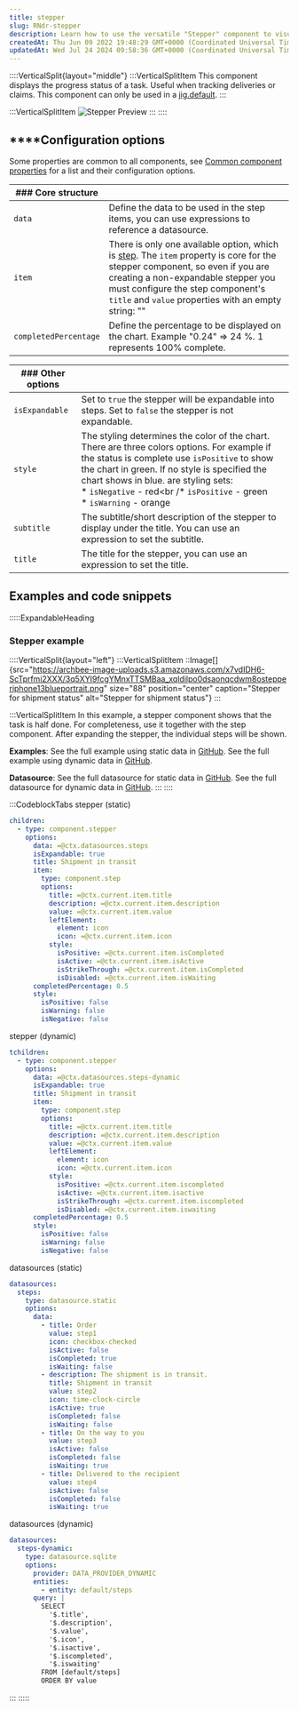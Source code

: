 ```yaml
---
title: stepper
slug: RNdr-stepper
description: Learn how to use the versatile "Stepper" component to visually demonstrate the progress of tasks on your website. This document showcases various configuration options such as data, item, completedPercentage, and more. It also includes examples and code s
createdAt: Thu Jun 09 2022 19:48:29 GMT+0000 (Coordinated Universal Time)
updatedAt: Wed Jul 24 2024 09:58:36 GMT+0000 (Coordinated Universal Time)
---
```


::::VerticalSplit{layout="middle"}
:::VerticalSplitItem
This component displays the progress status of a task. Useful when tracking deliveries or claims. This component can only be used in a [jig.default](<./../Jig Types/jig_default.md>).
:::

:::VerticalSplitItem
![Stepper Preview](https://archbee-image-uploads.s3.amazonaws.com/x7vdIDH6-ScTprfmi2XXX/lRGV6B3arl4EitmWCT0SE_stepper.png "Stepper Preview")
:::
::::

## ****Configuration options

Some properties are common to all components, see [Common component properties](docId\:LLnTD-rxe8FmH7WpC5cZb) for a list and their configuration options.

| ### Core structure    |                                                                  |
| --------------------- | ----------------------------------------------------------------------------------------------------------------------------------------------------------------------------------------------------------------------------------------------------------------------------------- |
| `data`                | Define the data to be used in the step items, you can use expressions to reference a datasource.                                                                           |
| `item`                | There is only one available option, which is [step](./stepper/step.md). The `item` property is core for the stepper component, so even if you are creating a non-expandable stepper you must configure the step component's `title` and `value` properties with an empty string: "" |
| `completedPercentage` | Define the percentage to be displayed on the chart. Example "0.24" => 24 %. 1 represents 100% complete.                                                                       |

| ### Other options |           |
| ----------------- | ------------------------------------------------------------------------------------------------------------------------------------------------------------------------------------------------------------------------------------------------------------------------------------------------------------------- |
| `isExpandable`    | Set to `true` the stepper will be expandable into steps. Set to `false` the stepper is not expandable.        |
| `style`           | The styling determines the color of the chart. There are three colors options. For example if the status is complete use `isPositive` to show the chart in green. If no style is specified the chart shows in blue.&#xA; are styling sets:<br />* `isNegative` - red<br /* `isPositive` -  green<br />* `isWarning` - orange |
| `subtitle`        | The subtitle/short description of the stepper to display under the title. You can use an expression to set the subtitle.                                                                                       |
| `title`           | The title for the stepper, you can use an expression to set the title.  |

## Examples and code snippets

:::::ExpandableHeading
### Stepper example

::::VerticalSplit{layout="left"}
:::VerticalSplitItem
::Image[]{src="https://archbee-image-uploads.s3.amazonaws.com/x7vdIDH6-ScTprfmi2XXX/3q5XYI9fcgYMnxTTSMBaa_xqldilpo0dsaonqcdwm8ostepperiphone13blueportrait.png" size="88" position="center" caption="Stepper for shipment status" alt="Stepper for shipment status"}
:::

:::VerticalSplitItem
In this example, a stepper component shows that the task is half done. For completeness, use it together with the step component. After expanding the stepper, the individual steps will be shown.

**Examples**:
See the full example using static data in [GitHub](https://github.com/jigx-com/jigx-samples/blob/main/quickstart/jigx-samples/jigs/jigx-components/stepper/static-data/stepper-example/stepper-example.jigx).
See the full example using dynamic data in [GitHub](https://github.com/jigx-com/jigx-samples/blob/main/quickstart/jigx-samples/jigs/jigx-components/stepper/dynamic-data/stepper-example/stepper-example-dynamic.jigx).

**Datasource**:
See the full datasource for static data in [GitHub](https://github.com/jigx-com/jigx-samples/blob/main/quickstart/jigx-samples/datasources/adhoc-components/steps.jigx).
See the full datasource for dynamic data in [GitHub](https://github.com/jigx-com/jigx-samples/blob/main/quickstart/jigx-samples/datasources/adhoc-components/steps-dynamic.jigx).
:::
::::

:::CodeblockTabs
stepper (static)

```yaml
children:
  - type: component.stepper
    options:
      data: =@ctx.datasources.steps
      isExpandable: true
      title: Shipment in transit
      item:
        type: component.step
        options:
          title: =@ctx.current.item.title
          description: =@ctx.current.item.description
          value: =@ctx.current.item.value 
          leftElement:
            element: icon
            icon: =@ctx.current.item.icon
          style:
            isPositive: =@ctx.current.item.isCompleted
            isActive: =@ctx.current.item.isActive
            isStrikeThrough: =@ctx.current.item.isCompleted
            isDisabled: =@ctx.current.item.isWaiting
      completedPercentage: 0.5
      style:  
        isPositive: false
        isWarning: false
        isNegative: false
```

stepper (dynamic)

```yaml
tchildren:
  - type: component.stepper
    options:
      data: =@ctx.datasources.steps-dynamic
      isExpandable: true
      title: Shipment in transit
      item:
        type: component.step
        options:
          title: =@ctx.current.item.title
          description: =@ctx.current.item.description
          value: =@ctx.current.item.value 
          leftElement:
            element: icon
            icon: =@ctx.current.item.icon
          style:
            isPositive: =@ctx.current.item.iscompleted
            isActive: =@ctx.current.item.isactive
            isStrikeThrough: =@ctx.current.item.iscompleted
            isDisabled: =@ctx.current.item.iswaiting
      completedPercentage: 0.5
      style:  
        isPositive: false
        isWarning: false
        isNegative: false
```

datasources (static)

```yaml
datasources:
  steps:
    type: datasource.static
    options:
      data:
        - title: Order
          value: step1
          icon: checkbox-checked
          isActive: false
          isCompleted: true
          isWaiting: false
        - description: The shipment is in transit.
          title: Shipment in transit
          value: step2
          icon: time-clock-circle
          isActive: true
          isCompleted: false
          isWaiting: false
        - title: On the way to you
          value: step3
          isActive: false
          isCompleted: false
          isWaiting: true
        - title: Delivered to the recipient
          value: step4
          isActive: false
          isCompleted: false
          isWaiting: true
```

datasources (dynamic)

```yaml
datasources:
  steps-dynamic:
    type: datasource.sqlite
    options:
      provider: DATA_PROVIDER_DYNAMIC
      entities:
        - entity: default/steps
      query: |
        SELECT
          '$.title',
          '$.description',
          '$.value',
          '$.icon',
          '$.isactive',
          '$.iscompleted',
          '$.iswaiting'
        FROM [default/steps]
        ORDER BY value
```
:::
:::::

